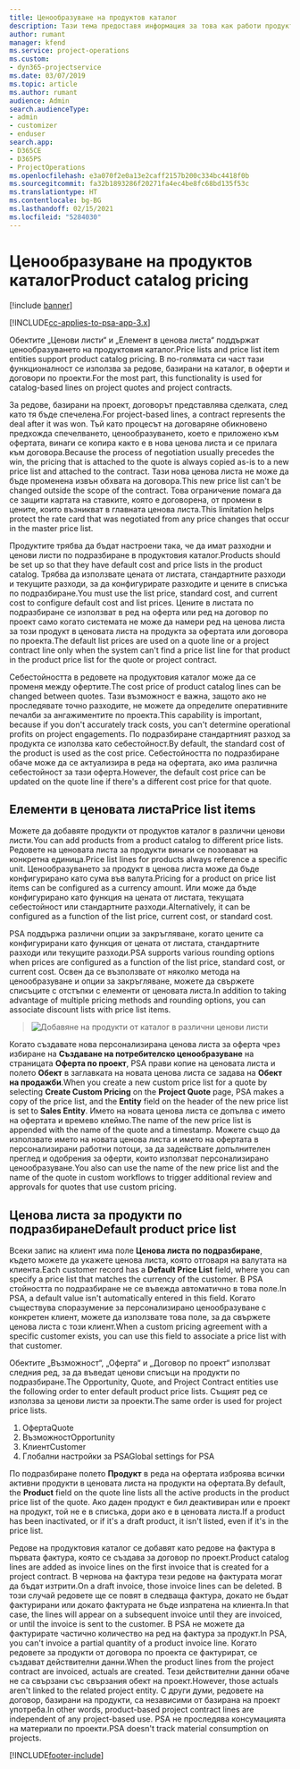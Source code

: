 ```yaml
---
title: Ценообразуване на продуктов каталог
description: Тази тема предоставя информация за това как работи продуктовият каталог в Dynamics 365 Project Service Automation (PSA).
author: rumant
manager: kfend
ms.service: project-operations
ms.custom:
- dyn365-projectservice
ms.date: 03/07/2019
ms.topic: article
ms.author: rumant
audience: Admin
search.audienceType:
- admin
- customizer
- enduser
search.app:
- D365CE
- D365PS
- ProjectOperations
ms.openlocfilehash: e3a070f2e0a13e2caff2157b200c334bc4418f0b
ms.sourcegitcommit: fa32b1893286f20271fa4ec4be8fc68bd135f53c
ms.translationtype: HT
ms.contentlocale: bg-BG
ms.lasthandoff: 02/15/2021
ms.locfileid: "5284030"
---
```

# <a name="product-catalog-pricing"></a><span data-ttu-id="3cb8f-103">Ценообразуване на продуктов каталог</span><span class="sxs-lookup"><span data-stu-id="3cb8f-103">Product catalog pricing</span></span> 

[!include [banner](../includes/psa-now-project-operations.md)]

[!INCLUDE[cc-applies-to-psa-app-3.x](../includes/cc-applies-to-psa-app-3x.md)]


<span data-ttu-id="3cb8f-104">Обектите „Ценови листи“ и „Елемент в ценова листа“ поддържат ценообразуването на продуктовия каталог.</span><span class="sxs-lookup"><span data-stu-id="3cb8f-104">Price lists and price list item entities support product catalog pricing.</span></span> <span data-ttu-id="3cb8f-105">В по-голямата си част тази функционалност се използва за редове, базирани на каталог, в оферти и договори по проекти.</span><span class="sxs-lookup"><span data-stu-id="3cb8f-105">For the most part, this functionality is used for catalog-based lines on project quotes and project contracts.</span></span>

<span data-ttu-id="3cb8f-106">За редове, базирани на проект, договорът представлява сделката, след като тя бъде спечелена.</span><span class="sxs-lookup"><span data-stu-id="3cb8f-106">For project-based lines, a contract represents the deal after it was won.</span></span> <span data-ttu-id="3cb8f-107">Тъй като процесът на договаряне обикновено предхожда спечелването, ценообразуването, което е приложено към офертата, винаги се копира както е в нова ценова листа и се прилага към договора.</span><span class="sxs-lookup"><span data-stu-id="3cb8f-107">Because the process of negotiation usually precedes the win, the pricing that is attached to the quote is always copied as-is to a new price list and attached to the contract.</span></span> <span data-ttu-id="3cb8f-108">Тази нова ценова листа не може да бъде променена извън обхвата на договора.</span><span class="sxs-lookup"><span data-stu-id="3cb8f-108">This new price list can't be changed outside the scope of the contract.</span></span> <span data-ttu-id="3cb8f-109">Това ограничение помага да се защити картата на ставките, която е договорена, от промени в цените, които възникват в главната ценова листа.</span><span class="sxs-lookup"><span data-stu-id="3cb8f-109">This limitation helps protect the rate card that was negotiated from any price changes that occur in the master price list.</span></span>

<span data-ttu-id="3cb8f-110">Продуктите трябва да бъдат настроени така, че да имат разходни и ценови листи по подразбиране в продуктовия каталог.</span><span class="sxs-lookup"><span data-stu-id="3cb8f-110">Products should be set up so that they have default cost and price lists in the product catalog.</span></span> <span data-ttu-id="3cb8f-111">Трябва да използвате цената от листата, стандартните разходи и текущите разходи, за да конфигурирате разходите и цените в списъка по подразбиране.</span><span class="sxs-lookup"><span data-stu-id="3cb8f-111">You must use the list price, standard cost, and current cost to configure default cost and list prices.</span></span> <span data-ttu-id="3cb8f-112">Цените в листата по подразбиране се използват в ред на оферта или ред на договор по проект само когато системата не може да намери ред на ценова листа за този продукт в ценовата листа на продукта за офертата или договора по проекта.</span><span class="sxs-lookup"><span data-stu-id="3cb8f-112">The default list prices are used on a quote line or a project contract line only when the system can't find a price list line for that product in the product price list for the quote or project contract.</span></span>

<span data-ttu-id="3cb8f-113">Себестойността в редовете на продуктовия каталог може да се променя между офертите.</span><span class="sxs-lookup"><span data-stu-id="3cb8f-113">The cost price of product catalog lines can be changed between quotes.</span></span> <span data-ttu-id="3cb8f-114">Тази възможност е важна, защото ако не проследявате точно разходите, не можете да определите оперативните печалби за ангажиментите по проекта.</span><span class="sxs-lookup"><span data-stu-id="3cb8f-114">This capability is important, because if you don't accurately track costs, you can't determine operational profits on project engagements.</span></span> <span data-ttu-id="3cb8f-115">По подразбиране стандартният разход за продукта се използва като себестойност.</span><span class="sxs-lookup"><span data-stu-id="3cb8f-115">By default, the standard cost of the product is used as the cost price.</span></span> <span data-ttu-id="3cb8f-116">Себестойността по подразбиране обаче може да се актуализира в реда на офертата, ако има различна себестойност за тази оферта.</span><span class="sxs-lookup"><span data-stu-id="3cb8f-116">However, the default cost price can be updated on the quote line if there's a different cost price for that quote.</span></span>

## <a name="price-list-items"></a><span data-ttu-id="3cb8f-117">Елементи в ценовата листа</span><span class="sxs-lookup"><span data-stu-id="3cb8f-117">Price list items</span></span>

<span data-ttu-id="3cb8f-118">Можете да добавяте продукти от продуктов каталог в различни ценови листи.</span><span class="sxs-lookup"><span data-stu-id="3cb8f-118">You can add products from a product catalog to different price lists.</span></span> <span data-ttu-id="3cb8f-119">Редовете на ценовата листа за продукти винаги се позовават на конкретна единица.</span><span class="sxs-lookup"><span data-stu-id="3cb8f-119">Price list lines for products always reference a specific unit.</span></span> <span data-ttu-id="3cb8f-120">Ценообразуването за продукт в ценова листа може да бъде конфигурирано като сума във валута.</span><span class="sxs-lookup"><span data-stu-id="3cb8f-120">Pricing for a product on price list items can be configured as a currency amount.</span></span> <span data-ttu-id="3cb8f-121">Или може да бъде конфигурирано като функция на цената от листата, текущата себестойност или стандартните разходи.</span><span class="sxs-lookup"><span data-stu-id="3cb8f-121">Alternatively, it can be configured as a function of the list price, current cost, or standard cost.</span></span>

<span data-ttu-id="3cb8f-122">PSA поддържа различни опции за закръгляване, когато цените са конфигурирани като функция от цената от листата, стандартните разходи или текущите разходи.</span><span class="sxs-lookup"><span data-stu-id="3cb8f-122">PSA supports various rounding options when prices are configured as a function of the list price, standard cost, or current cost.</span></span> <span data-ttu-id="3cb8f-123">Освен да се възползвате от няколко метода на ценообразуване и опции за закръгляване, можете да свържете списъците с отстъпки с елементи от ценовата листа.</span><span class="sxs-lookup"><span data-stu-id="3cb8f-123">In addition to taking advantage of multiple pricing methods and rounding options, you can associate discount lists with price list items.</span></span> 

> ![Добавяне на продукти от каталог в различни ценови листи](media/basic-guide-16.png)

<span data-ttu-id="3cb8f-125">Когато създавате нова персонализирана ценова листа за оферта чрез избиране на **Създаване на потребителско ценообразуване** на страницата **Оферта по проект**, PSA прави копие на ценовата листа и полето **Обект** в заглавката на новата ценова листа се задава на **Обект на продажби**.</span><span class="sxs-lookup"><span data-stu-id="3cb8f-125">When you create a new custom price list for a quote by selecting **Create Custom Pricing** on the **Project Quote** page, PSA makes a copy of the price list, and the **Entity** field on the header of the new price list is set to **Sales Entity**.</span></span> <span data-ttu-id="3cb8f-126">Името на новата ценова листа се допълва с името на офертата и времево клеймо.</span><span class="sxs-lookup"><span data-stu-id="3cb8f-126">The name of the new price list is appended with the name of the quote and a timestamp.</span></span> <span data-ttu-id="3cb8f-127">Можете също да използвате името на новата ценова листа и името на офертата в персонализирани работни потоци, за да задействате допълнителен преглед и одобрения за оферти, които използват персонализирано ценообразуване.</span><span class="sxs-lookup"><span data-stu-id="3cb8f-127">You also can use the name of the new price list and the name of the quote in custom workflows to trigger additional review and approvals for quotes that use custom pricing.</span></span>

 
## <a name="default-product-price-list"></a><span data-ttu-id="3cb8f-128">Ценова листа за продукти по подразбиране</span><span class="sxs-lookup"><span data-stu-id="3cb8f-128">Default product price list</span></span>
<span data-ttu-id="3cb8f-129">Всеки запис на клиент има поле **Ценова листа по подразбиране**, където можете да укажете ценова листа, която отговаря на валутата на клиента.</span><span class="sxs-lookup"><span data-stu-id="3cb8f-129">Each customer record has a **Default Price List** field, where you can specify a price list that matches the currency of the customer.</span></span> <span data-ttu-id="3cb8f-130">В PSA стойността по подразбиране не се въвежда автоматично в това поле.</span><span class="sxs-lookup"><span data-stu-id="3cb8f-130">In PSA, a default value isn't automatically entered in this field.</span></span> <span data-ttu-id="3cb8f-131">Когато съществува споразумение за персонализирано ценообразуване с конкретен клиент, можете да използвате това поле, за да свържете ценова листа с този клиент.</span><span class="sxs-lookup"><span data-stu-id="3cb8f-131">When a custom pricing agreement with a specific customer exists, you can use this field to associate a price list with that customer.</span></span>

<span data-ttu-id="3cb8f-132">Обектите „Възможност“, „Оферта“ и „Договор по проект“ използват следния ред, за да въведат ценови списъци на продукти по подразбиране.</span><span class="sxs-lookup"><span data-stu-id="3cb8f-132">The Opportunity, Quote, and Project Contract entities use the following order to enter default product price lists.</span></span> <span data-ttu-id="3cb8f-133">Същият ред се използва за ценови листи за проекти.</span><span class="sxs-lookup"><span data-stu-id="3cb8f-133">The same order is used for project price lists.</span></span>

1.  <span data-ttu-id="3cb8f-134">Оферта</span><span class="sxs-lookup"><span data-stu-id="3cb8f-134">Quote</span></span>
2.  <span data-ttu-id="3cb8f-135">Възможност</span><span class="sxs-lookup"><span data-stu-id="3cb8f-135">Opportunity</span></span>
3.  <span data-ttu-id="3cb8f-136">Клиент</span><span class="sxs-lookup"><span data-stu-id="3cb8f-136">Customer</span></span>
4.  <span data-ttu-id="3cb8f-137">Глобални настройки за PSA</span><span class="sxs-lookup"><span data-stu-id="3cb8f-137">Global settings for PSA</span></span>

<span data-ttu-id="3cb8f-138">По подразбиране полето **Продукт** в реда на офертата изброява всички активни продукти в ценовата листа на продукти на офертата.</span><span class="sxs-lookup"><span data-stu-id="3cb8f-138">By default, the **Product** field on the quote line lists all the active products in the product price list of the quote.</span></span> <span data-ttu-id="3cb8f-139">Ако даден продукт е бил деактивиран или е проект на продукт, той не е в списъка, дори ако е в ценовата листа.</span><span class="sxs-lookup"><span data-stu-id="3cb8f-139">If a product has been inactivated, or if it's a draft product, it isn't listed, even if it's in the price list.</span></span> 

<span data-ttu-id="3cb8f-140">Редове на продуктовия каталог се добавят като редове на фактура в първата фактура, която се създава за договор по проект.</span><span class="sxs-lookup"><span data-stu-id="3cb8f-140">Product catalog lines are added as invoice lines on the first invoice that is created for a project contract.</span></span> <span data-ttu-id="3cb8f-141">В чернова на фактура тези редове на фактурата могат да бъдат изтрити.</span><span class="sxs-lookup"><span data-stu-id="3cb8f-141">On a draft invoice, those invoice lines can be deleted.</span></span> <span data-ttu-id="3cb8f-142">В този случай редовете ще се повят в следваща фактура, докато не бъдат фактурирани или докато фактурата не бъде изпратена на клиента.</span><span class="sxs-lookup"><span data-stu-id="3cb8f-142">In that case, the lines will appear on a subsequent invoice until they are invoiced, or until the invoice is sent to the customer.</span></span> <span data-ttu-id="3cb8f-143">В PSA не можете да фактурирате частично количество на ред на фактура за продукт.</span><span class="sxs-lookup"><span data-stu-id="3cb8f-143">In PSA, you can't invoice a partial quantity of a product invoice line.</span></span> <span data-ttu-id="3cb8f-144">Когато редовете за продукти от договора по проекта се фактурират, се създават действителни данни.</span><span class="sxs-lookup"><span data-stu-id="3cb8f-144">When the product lines from the project contract are invoiced, actuals are created.</span></span> <span data-ttu-id="3cb8f-145">Тези действителни данни обаче не са свързани със свързания обект на проект.</span><span class="sxs-lookup"><span data-stu-id="3cb8f-145">However, those actuals aren't linked to the related project entity.</span></span> <span data-ttu-id="3cb8f-146">С други думи, редовете на договор, базирани на продукти, са независими от базирана на проект употреба.</span><span class="sxs-lookup"><span data-stu-id="3cb8f-146">In other words, product-based project contract lines are independent of any project-based use.</span></span> <span data-ttu-id="3cb8f-147">PSA не проследява консумацията на материали по проекти.</span><span class="sxs-lookup"><span data-stu-id="3cb8f-147">PSA doesn't track material consumption on projects.</span></span>


[!INCLUDE[footer-include](../includes/footer-banner.md)]